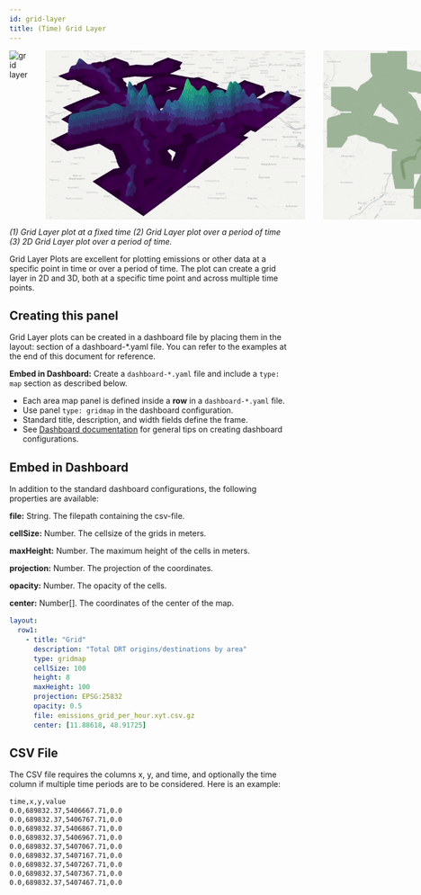 ```yaml
---
id: grid-layer
title: (Time) Grid Layer
---
```


<div style="display: flex; flex-direction: row; height: 300px">
  <img src="assets/grid-layer.png" alt="grid layer" width="auto" max-height="100px" style="margin-right:2rem"/>
  <img src="assets/grid-layer-animated.gif" alt="grid layer animated" width="auto" max-height="100px" style="margin-right:2rem" />
  <img src="assets/grid-layer-animated-2d.gif" alt="grid layer animated 2D" width="auto" max-height="100px" />

</div>

_(1) Grid Layer plot at a fixed time (2) Grid Layer plot over a period of time (3) 2D Grid Layer plot over a period of time._

Grid Layer Plots are excellent for plotting emissions or other data at a specific point in time or over a period of time. The plot can create a grid layer in 2D and 3D, both at a specific time point and across multiple time points.

## Creating this panel

Grid Layer plots can be created in a dashboard file by placing them in the layout: section of a dashboard-*.yaml file. You can refer to the examples at the end of this document for reference.

**Embed in Dashboard:** Create a `dashboard-*.yaml` file and include a `type: map` section as described below.

- Each area map panel is defined inside a **row** in a `dashboard-*.yaml` file.
- Use panel `type: gridmap` in the dashboard configuration.
- Standard title, description, and width fields define the frame.
- See [Dashboard documentation](dashboards) for general tips on creating dashboard configurations.

## Embed in Dashboard

In addition to the standard dashboard configurations, the following properties are available: 

**file:** String. The filepath containing the csv-file.

**cellSize:** Number. The cellsize of the grids in meters.

**maxHeight:** Number. The maximum height of the cells in meters.

**projection:** Number. The projection of the coordinates.

**opacity:** Number. The opacity of the cells.

**center:** Number[]. The coordinates of the center of the map. 

```yaml
layout:
  row1:
    - title: "Grid"
      description: "Total DRT origins/destinations by area"
      type: gridmap
      cellSize: 100
      height: 8
      maxHeight: 100
      projection: EPSG:25832
      opacity: 0.5
      file: emissions_grid_per_hour.xyt.csv.gz
      center: [11.88618, 48.91725]
```

## CSV File

The CSV file requires the columns x, y, and time, and optionally the time column if multiple time periods are to be considered. Here is an example:

```csv
time,x,y,value
0.0,689832.37,5406667.71,0.0
0.0,689832.37,5406767.71,0.0
0.0,689832.37,5406867.71,0.0
0.0,689832.37,5406967.71,0.0
0.0,689832.37,5407067.71,0.0
0.0,689832.37,5407167.71,0.0
0.0,689832.37,5407267.71,0.0
0.0,689832.37,5407367.71,0.0
0.0,689832.37,5407467.71,0.0
```